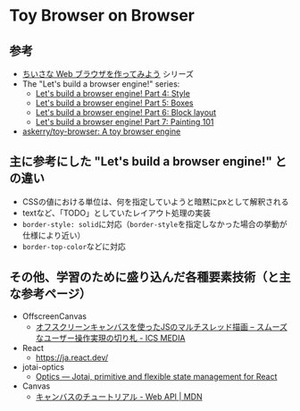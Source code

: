 # Toy Browser on Browser

## 参考

- [ちいさな Web ブラウザを作ってみよう](https://browserbook.shift-js.info/) シリーズ
- The "Let's build a browser engine!" series:
    - [Let's build a browser engine! Part 4: Style](https://limpet.net/mbrubeck/2014/08/23/toy-layout-engine-4-style.html)
    - [Let's build a browser engine! Part 5: Boxes](https://limpet.net/mbrubeck/2014/09/08/toy-layout-engine-5-boxes.html)
    - [Let's build a browser engine! Part 6: Block layout](https://limpet.net/mbrubeck/2014/09/17/toy-layout-engine-6-block.html)
    - [Let's build a browser engine! Part 7: Painting 101](https://limpet.net/mbrubeck/2014/11/05/toy-layout-engine-7-painting.html)
- [askerry/toy-browser: A toy browser engine](https://github.com/askerry/toy-browser)

## 主に参考にした "Let's build a browser engine!" との違い

- CSSの値における単位は、何を指定していようと暗黙にpxとして解釈される
- textなど、「TODO」としていたレイアウト処理の実装
- `border-style: solid`に対応（`border-style`を指定しなかった場合の挙動が仕様により近い）
- `border-top-color`などに対応

## その他、学習のために盛り込んだ各種要素技術（と主な参考ページ）

- OffscreenCanvas
    - [オフスクリーンキャンバスを使ったJSのマルチスレッド描画 – スムーズなユーザー操作実現の切り札 - ICS MEDIA](https://ics.media/entry/19043/#offscreencanvas%E3%81%AE%E4%BD%BF%E7%94%A8%E6%96%B9%E6%B3%95)
- React
    - <https://ja.react.dev/>
- jotai-optics
    - [Optics — Jotai, primitive and flexible state management for React](https://jotai.org/docs/extensions/optics)
- Canvas
    - [キャンバスのチュートリアル - Web API | MDN](https://developer.mozilla.org/ja/docs/Web/API/Canvas_API/Tutorial)
